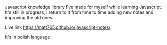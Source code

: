 Javascript knowledge library I've made for myself while learning Javascript. It's still in progress, I return to it from time to time adding new notes and improving the old ones. <br>

Live link https://matt765.github.io/javascript-notes/

It's in polish language
